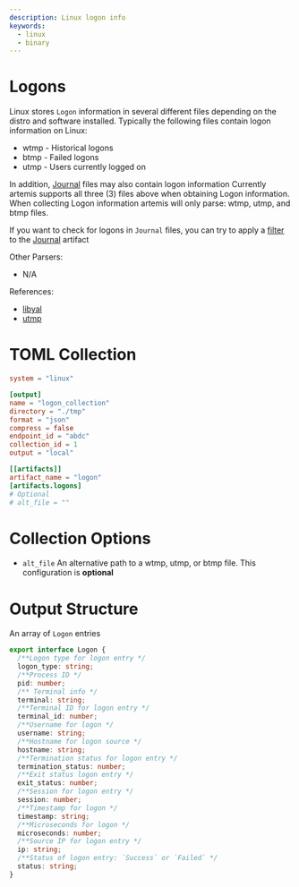 ```yaml
---
description: Linux logon info
keywords:
  - linux
  - binary
---
```


# Logons

Linux stores `Logon` information in several different files depending on the
distro and software installed. Typically the following files contain logon
information on Linux:

- wtmp - Historical logons
- btmp - Failed logons
- utmp - Users currently logged on

In addition, [Journal](./journals.md) files may also contain logon information
Currently artemis supports all three (3) files above when obtaining Logon
information. When collecting Logon information artemis will only parse: wtmp,
utmp, and btmp files.

If you want to check for logons in `Journal` files, you can try to apply a
[filter](../../Intro/Scripting/filterscripts.md) to the [Journal](./journals.md)
artifact

Other Parsers:

- N/A

References:

- [libyal](https://github.com/libyal/dtformats/blob/main/documentation/Utmp%20login%20records%20format.asciidoc)
- [utmp](https://man7.org/linux/man-pages/man5/utmp.5.html)

# TOML Collection

```toml
system = "linux"

[output]
name = "logon_collection"
directory = "./tmp"
format = "json"
compress = false
endpoint_id = "abdc"
collection_id = 1
output = "local"

[[artifacts]]
artifact_name = "logon"
[artifacts.logons]
# Optional
# alt_file = ""
```

# Collection Options

- `alt_file` An alternative path to a wtmp, utmp, or btmp file. This
  configuration is **optional**

# Output Structure

An array of `Logon` entries

```typescript
export interface Logon {
  /**Logon type for logon entry */
  logon_type: string;
  /**Process ID */
  pid: number;
  /** Terminal info */
  terminal: string;
  /**Terminal ID for logon entry */
  terminal_id: number;
  /**Username for logon */
  username: string;
  /**Hostname for logon source */
  hostname: string;
  /**Termination status for logon entry */
  termination_status: number;
  /**Exit status logon entry */
  exit_status: number;
  /**Session for logon entry */
  session: number;
  /**Timestamp for logon */
  timestamp: string;
  /**Microseconds for logon */
  microseconds: number;
  /**Source IP for logon entry */
  ip: string;
  /**Status of logon entry: `Success` or `Failed` */
  status: string;
}
```
